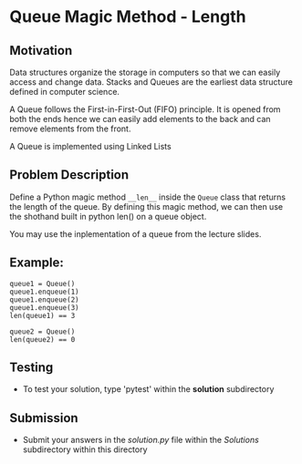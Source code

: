 # Queue Magic Method - Length

## Motivation
Data structures organize the storage in computers so that we can easily access and change data. Stacks and Queues are the earliest data structure defined in computer science.

A Queue follows the First-in-First-Out (FIFO) principle. It is opened from both the ends hence we can easily add elements to the back and can remove elements from the front. 

A Queue is implemented using Linked Lists

## Problem Description
Define a Python magic method `__len__` inside the `Queue` class that returns the length of the queue.
By defining this magic method, we can then use the shothand built in python len() on a queue object.

You may use the inplementation of a queue from the lecture slides.


## Example:
```
queue1 = Queue()
queue1.enqueue(1)
queue1.enqueue(2)
queue1.enqueue(3)
len(queue1) == 3

queue2 = Queue()
len(queue2) == 0
```

## Testing
* To test your solution, type 'pytest' within the **solution** subdirectory

## Submission
* Submit your answers in the *solution.py* file within the *Solutions* subdirectory within this directory